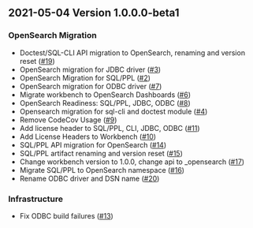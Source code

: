 ## 2021-05-04 Version 1.0.0.0-beta1

### OpenSearch Migration

* Doctest/SQL-CLI API migration to OpenSearch, renaming and version reset ([#19](https://github.com/opendistro-for-elasticsearch/sql/pull/19))
* OpenSearch migration for JDBC driver ([#3](https://github.com/opendistro-for-elasticsearch/sql/pull/3))
* OpenSearch Migration for SQL/PPL ([#2](https://github.com/opendistro-for-elasticsearch/sql/pull/2))
* OpenSearch migration for ODBC driver ([#7](https://github.com/opendistro-for-elasticsearch/sql/pull/7))
* Migrate workbench to OpenSearch Dashboards ([#6](https://github.com/opendistro-for-elasticsearch/sql/pull/6))
* OpenSearch Readiness: SQL/PPL, JDBC, ODBC ([#8](https://github.com/opendistro-for-elasticsearch/sql/pull/8))
* Opensearch migration for sql-cli and doctest module ([#4](https://github.com/opendistro-for-elasticsearch/sql/pull/4))
* Remove CodeCov Usage ([#9](https://github.com/opendistro-for-elasticsearch/sql/pull/9))
* Add license header to SQL/PPL, CLI, JDBC, ODBC ([#11](https://github.com/opendistro-for-elasticsearch/sql/pull/11))
* Add License Headers to Workbench ([#10](https://github.com/opendistro-for-elasticsearch/sql/pull/10))
* SQL/PPL API migration for OpenSearch ([#14](https://github.com/opendistro-for-elasticsearch/sql/pull/14))
* SQL/PPL artifact renaming and version reset ([#15](https://github.com/opendistro-for-elasticsearch/sql/pull/15))
* Change workbench version to 1.0.0, change api to _opensearch ([#17](https://github.com/opendistro-for-elasticsearch/sql/pull/17))
* Migrate SQL/PPL to OpenSearch namespace ([#16](https://github.com/opendistro-for-elasticsearch/sql/pull/16))
* Rename ODBC driver and DSN name ([#20](https://github.com/opendistro-for-elasticsearch/sql/pull/20))

### Infrastructure

* Fix ODBC build failures ([#13](https://github.com/opendistro-for-elasticsearch/sql/pull/13))
